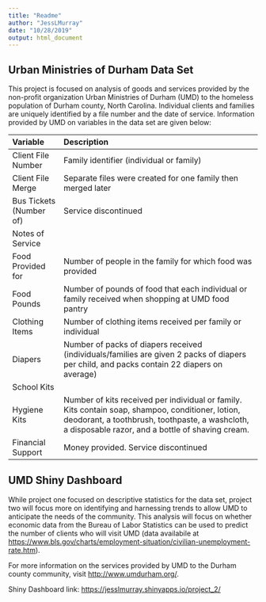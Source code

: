 ```yaml
---
title: "Readme"
author: "JessLMurray"
date: "10/28/2019"
output: html_document
---
```


## Urban Ministries of Durham Data Set

This project is focused on analysis of goods and services provided by the non-profit organization Urban Ministries of Durham (UMD) to the homeless population of Durham county, North Carolina. Individual clients and families are uniquely identified by a file number and the date of service. Information provided by UMD on variables in the data set are given below:

| Variable | Description |
|:---------|:-----------|
| Client File Number | Family identifier (individual or family) |
| Client File Merge | Separate files were created for one family then merged later |
| Bus Tickets (Number of) | Service discontinued |
| Notes of Service |  |
| Food Provided for | Number of people in the family for which food was provided |
| Food Pounds | Number of pounds of food that each individual or family received when shopping at UMD food pantry |
| Clothing Items | Number of clothing items received per family or individual |
| Diapers | Number of packs of diapers received (individuals/families are given 2 packs of diapers per child, and packs contain 22 diapers on average) |
| School Kits |  |
| Hygiene Kits | Number of kits received per individual or family. Kits contain soap, shampoo, conditioner, lotion, deodorant, a toothbrush, toothpaste, a washcloth, a disposable razor, and a bottle of shaving cream. |
| Financial Support | Money provided. Service discontinued |

## UMD Shiny Dashboard 

While project one focused on descriptive statistics for the data set, project two will focus more on identifying and harnessing trends to allow UMD to anticipate the needs of the community. This analysis will focus on whether economic data from the Bureau of Labor Statistics can be used to predict the number of clients who will visit UMD (data availabile at https://www.bls.gov/charts/employment-situation/civilian-unemployment-rate.htm).

For more information on the services provided by UMD to the Durham county community, visit http://www.umdurham.org/. 

Shiny Dashboard link: https://jesslmurray.shinyapps.io/project_2/

